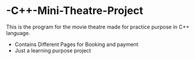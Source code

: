 # -C++-Mini-Theatre-Project
This is the  program for the movie theatre made for practice purpose in C++ language.
- Contains Different Pages for Booking and payment
- Just a learning purpose project 
